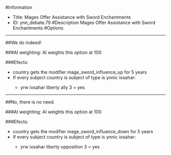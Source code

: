 #Information
 - Title: Mages Offer Assistance with Sword Enchantments
 - ID: ynn_debate.79
#Description
Mages Offer Assistance with Sword Enchantments
#Options

___
##We do indeed!

###AI weighting:
AI weights this option at 100


###Efects:<ul><li>country gets the modifier mage_sword_influence_up for 5 years</li><li>If every subject country is subject of type is ynnic iosahar:</li><ul><li>yrw iosahar liberty ally 3 = yes</li></ul></ul>

___
##No, there is no need.

###AI weighting:
AI weights this option at 100


###Efects:<ul><li>country gets the modifier mage_sword_influence_down for 5 years</li><li>If every subject country is subject of type is ynnic iosahar:</li><ul><li>yrw iosahar liberty opposition 3 = yes</li></ul></ul>
